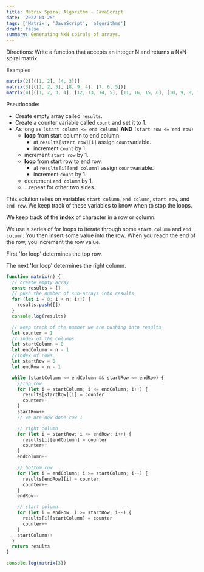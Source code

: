 ```yaml
---
title: Matrix Spiral Algorithm - JavaScript
date: '2022-04-25'
tags: ['Matrix', 'JavaScript', 'algorithms']
draft: false
summary: Generating NxN spirals of arrays.
---
```


Directions: Write a function that accepts an integer N
and returns a NxN spiral matrix.

Examples

```js
matrix(2)[([1, 2], [4, 3])]
matrix(3)[([1, 2, 3], [8, 9, 4], [7, 6, 5])]
matrix(4)[([1, 2, 3, 4], [12, 13, 14, 5], [11, 16, 15, 6], [10, 9, 8, 7])]
```

Pseudocode:

- Create empty array called `results`.
- Create a counter variable called `count` and set it to 1.
- As long as `(start column <= end column)` **AND** `(start row <= end row)`
  - **loop** from start column to end column.
    - at `results[start row][i]` assign `count`variable.
    - increment `count` by 1.
  - increment `start row` by 1.
  - **loop** from start row to end row.
    - at `results[i][end column]` assign `count`variable.
    - increment `count` by 1.
  - decrement `end column` by 1.
  - ...repeat for other two sides.

This solution relies on variables `start column`, `end column`, `start row`, and `end row`. We keep track of these variables to know when to stop the loops.

We keep track of the **index** of character in a row or column.

We use a series of for loops to iterate through some `start column` and `end column`. You then insert some value into the row. When you reach the end of the row, you increment the row value.

First 'for loop' determines the top row.

The next 'for loop' determines the right column.

```js
function matrix(n) {
  // create empty array
  const results = []
  // push the number of sub-arrays into results
  for (let i = 0; i < n; i++) {
    results.push([])
  }
  console.log(results)

  // keep track of the number we are pushing into results
  let counter = 1
  // index of the columns
  let startColumn = 0
  let endColumn = n - 1
  //index of rows
  let startRow = 0
  let endRow = n - 1

  while (startColumn <= endColumn && startRow <= endRow) {
    //Top row
    for (let i = startColumn; i <= endColumn; i++) {
      results[startRow][i] = counter
      counter++
    }
    startRow++
    // we are now done row 1

    // right column
    for (let i = startRow; i <= endRow; i++) {
      results[i][endColumn] = counter
      counter++
    }
    endColumn--

    // bottom row
    for (let i = endColumn; i >= startColumn; i--) {
      results[endRow][i] = counter
      counter++
    }
    endRow--

    // start column
    for (let i = endRow; i >= startRow; i--) {
      results[i][startColumn] = counter
      counter++
    }
    startColumn++
  }
  return results
}

console.log(matrix(3))
```
